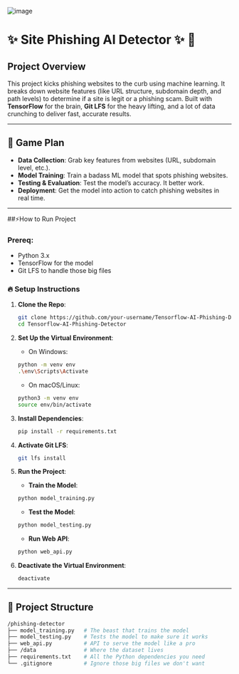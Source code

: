![image](https://github.com/user-attachments/assets/29150c7c-04a8-43ff-9f1a-e0f6753480f2)

# ✨ Site Phishing AI Detector ✨ 🚀

## Project Overview  
This project kicks phishing websites to the curb using machine learning. It breaks down website features (like URL structure, subdomain depth, and path levels) to determine if a site is legit or a phishing scam. Built with **TensorFlow** for the brain, **Git LFS** for the heavy lifting, and a lot of data crunching to deliver fast, accurate results.

---

## 🚀 Game Plan

- **Data Collection**: Grab key features from websites (URL, subdomain level, etc.).
- **Model Training**: Train a badass ML model that spots phishing websites.
- **Testing & Evaluation**: Test the model’s accuracy. It better work.
- **Deployment**: Get the model into action to catch phishing websites in real time.

---

##⚡How to Run Project

### Prereq:
- Python 3.x
- TensorFlow for the model
- Git LFS to handle those big files

### 🔥 Setup Instructions

1. **Clone the Repo**:
    ```bash
    git clone https://github.com/your-username/Tensorflow-AI-Phishing-Detector.git
    cd Tensorflow-AI-Phishing-Detector
    ```

2. **Set Up the Virtual Environment**:

    - On Windows:
    ```bash
    python -m venv env
    .\env\Scripts\Activate
    ```

    - On macOS/Linux:
    ```bash
    python3 -m venv env
    source env/bin/activate
    ```

3. **Install Dependencies**:
    ```bash
    pip install -r requirements.txt
    ```

4. **Activate Git LFS**:
    ```bash
    git lfs install
    ```

5. **Run the Project**:

    - **Train the Model**:
    ```bash
    python model_training.py
    ```

    - **Test the Model**:
    ```bash
    python model_testing.py
    ```

    - **Run Web API**:
    ```bash
    python web_api.py
    ```

6. **Deactivate the Virtual Environment**:
    ```bash
    deactivate
    ```

---

## 📁 Project Structure

```bash
/phishing-detector
├── model_training.py   # The beast that trains the model
├── model_testing.py    # Tests the model to make sure it works
├── web_api.py          # API to serve the model like a pro
├── /data               # Where the dataset lives
├── requirements.txt    # All the Python dependencies you need
└── .gitignore          # Ignore those big files we don't want



